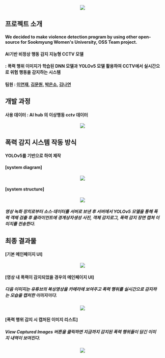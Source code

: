 <div align=center>
	<img src="https://capsule-render.vercel.app/api?type=waving&color=auto&height=200&section=header&text=SookD%20Github!&fontSize=90" />	
</div>

<div>
	<h2>프로젝트 소개</h2>
	<h4>We decided to make violence detection program by using other open-source for Sookmyung Women's University, OSS Team project.</h4>
	<h4>AI기반 비정상 행동 감지 지능형 CCTV 모델</h4>
	<h4>: 폭력 행위 이미지가 학습된 DNN 모델과 YOLOv5 모델 활용하여 CCTV에서 실시간으로 위험 행동을 감지하는 시스템</h4>
	<h4>팀원 : <a href="https://github.com/lyeonj/">이연재</a>, <a href="https://github.com/angkmfirefoxygal/">김문원</a>, <a href="https://github.com/parkincow/">박은소</a>, <a href="https://github.com/Yeonnies/">김나연</a>
	</h4>
</div>

<div>
	<h2>개발 과정</h2>
	<h4>사용 데이터 : AI hub 의 이상행동 cctv 데이터</h4>
 	<p align = center>
	<img src ="https://github.com/Sook-D/demo-repository/assets/100902438/cd79ec8f-1846-46df-9c69-81e42f791a0e" >
	</p>	
</div>

<div>
	<h2>폭력 감지 시스템 작동 방식 </h2>
	<h4>YOLOv5를 기반으로 하여 제작 </h4>
	<h4>[system diagram]</h4>
	<p align = center>
		<img src="https://github.com/Sook-D/team-repository/assets/100902438/71b4d2e5-95a0-4240-bef8-d9f95a001c68">	
	</p>
	<h4>[system structure]</h4>
	<p align = center>
		<img src="https://github.com/Sook-D/team-repository/blob/main/image/system%20architecture.png">
	<h5>영상 녹화 장치로부터 소스·데이터를 서버로 보낸 후 서버에서 YOLOv5 모델을 통해 폭력 객체 검출 후 클라이언트에 경계상자생성 사진, 객체 감지로그, 폭력 감지 장면 캡쳐 이미지를 전송한다.</h5>
</div>

<div>
	<h2>최종 결과물</h2>
	<h4>[기본 메인페이지 UI]</h4>
	<p align = center>
		<img src="https://github.com/Sook-D/team-repository/blob/main/image/mainpage_default.png">
	</p>
	<h4>[영상 내 폭력이 감지되었을 경우의 메인페이지 UI]</h4>
	<h5> 다음 이미지는 유튜브의 복싱영상을 카메라에 보여주고 폭력 행위를 실시간으로 감지하는 모습을 캡처한 이미지이다.</h5>
	<p align = center>
		<img src="https://github.com/Sook-D/team-repository/blob/main/image/mainpage_detection%20of%20violence.png">
	</p>
	<h4>[폭력 행위 감지 시 캡처된 이미지 리스트]</h4>
	<h5> View Captured Images 버튼을 클릭하면 지금까지 감지된 폭력 행위들이 담긴 이미지 내역이 보여진다.</h5>
	<p align = center>
		<img src ="https://github.com/Sook-D/demo-repository/assets/100902438/ae59a39d-6ea0-4be5-8edc-7cc0be019e65">
	</p>
</div>
